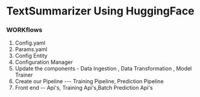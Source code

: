 # TextSummarizer Using HuggingFace


### WORKflows

1. Config.yaml
2. Params.yaml
3. Config Entity
4. Configuration Manager
5. Update the components - Data Ingestion , Data Transformation , Model Trainer
6. Create our Pipeline --- Training Pipeline, Prediction Pipeline
7. Front end -- Api's, Training Api's,Batch Prediction Api's

